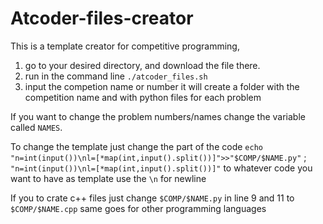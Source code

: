 # Atcoder-files-creator
This is a template creator for competitive programming, 
1. go to your desired directory, and download the file there. 
2. run in the command line ```./atcoder_files.sh ```
3. input the competion name or number 
it will create a folder with the competition name and with python files for each problem 

If you want to change the problem numbers/names change the variable called ```NAMES```.

To change the template just change the  part of the code ```echo "n=int(input())\nl=[*map(int,input().split())]">>"$COMP/$NAME.py"``` ; ``` "n=int(input())\nl=[*map(int,input().split())]"``` to whatever code you want to have as template use the ```\n``` for newline

If you to crate c++ files just change ```$COMP/$NAME.py``` in line 9 and 11 to ```$COMP/$NAME.cpp```
same goes for other programming languages
